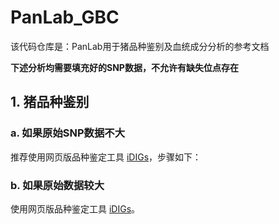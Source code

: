 # PanLab_GBC
该代码仓库是：PanLab用于猪品种鉴别及血统成分分析的参考文档

**下述分析均需要填充好的SNP数据，不允许有缺失位点存在**

## 1. 猪品种鉴别
### a. 如果原始SNP数据不大
推荐使用网页版品种鉴定工具 [iDIGs](http://alphaindex.zju.edu.cn/iDIGs_en/)，步骤如下：




### b. 如果原始数据较大
使用网页版品种鉴定工具 [iDIGs](http://alphaindex.zju.edu.cn/iDIGs_en/)。
